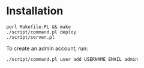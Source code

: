 Installation
============

    perl Makefile.PL && make
    ./script/command.pl deploy
    ./script/server.pl

To create an admin account, run:

    ./script/command.pl user add USERNAME EMAIL admin
